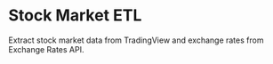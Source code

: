 # Stock Market ETL

Extract stock market data from TradingView and exchange rates from Exchange Rates API.
